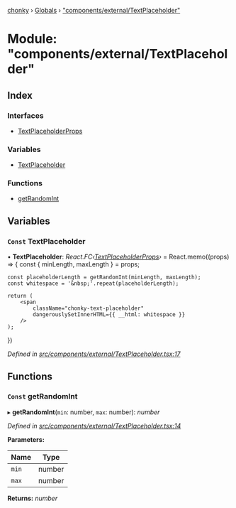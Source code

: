 [chonky](../README.md) › [Globals](../globals.md) › ["components/external/TextPlaceholder"](_components_external_textplaceholder_.md)

# Module: "components/external/TextPlaceholder"

## Index

### Interfaces

* [TextPlaceholderProps](../interfaces/_components_external_textplaceholder_.textplaceholderprops.md)

### Variables

* [TextPlaceholder](_components_external_textplaceholder_.md#const-textplaceholder)

### Functions

* [getRandomInt](_components_external_textplaceholder_.md#const-getrandomint)

## Variables

### `Const` TextPlaceholder

• **TextPlaceholder**: *React.FC‹[TextPlaceholderProps](../interfaces/_components_external_textplaceholder_.textplaceholderprops.md)›* = React.memo((props) => {
    const { minLength, maxLength } = props;

    const placeholderLength = getRandomInt(minLength, maxLength);
    const whitespace = '&nbsp;'.repeat(placeholderLength);

    return (
        <span
            className="chonky-text-placeholder"
            dangerouslySetInnerHTML={{ __html: whitespace }}
        />
    );
})

*Defined in [src/components/external/TextPlaceholder.tsx:17](https://github.com/TimboKZ/Chonky/blob/bceb265/src/components/external/TextPlaceholder.tsx#L17)*

## Functions

### `Const` getRandomInt

▸ **getRandomInt**(`min`: number, `max`: number): *number*

*Defined in [src/components/external/TextPlaceholder.tsx:14](https://github.com/TimboKZ/Chonky/blob/bceb265/src/components/external/TextPlaceholder.tsx#L14)*

**Parameters:**

Name | Type |
------ | ------ |
`min` | number |
`max` | number |

**Returns:** *number*
